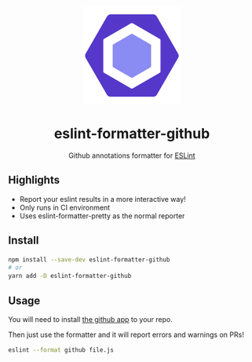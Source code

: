 <div align="center">
  <img  height="200"
    src="./logo.png">
  <h1>eslint-formatter-github</h1>
  <p>Github annotations formatter for <a href="https://eslint.org">ESLint</a></p>
</div>

## Highlights

- Report your eslint results in a more interactive way!
- Only runs in CI environment
- Uses eslint-formatter-pretty as the normal reporter

## Install

```sh
npm install --save-dev eslint-formatter-github
# or
yarn add -D eslint-formatter-github
```

## Usage

You will need to install [the github app](https://github.com/apps/eslint-results) to your repo.

Then just use the formatter and it will report errors and warnings on PRs!

```sh
eslint --format github file.js
```
